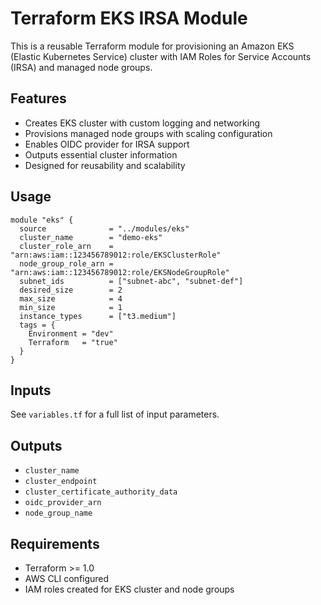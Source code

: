 # Terraform EKS IRSA Module

This is a reusable Terraform module for provisioning an Amazon EKS (Elastic Kubernetes Service) cluster with IAM Roles for Service Accounts (IRSA) and managed node groups.

## Features

- Creates EKS cluster with custom logging and networking
- Provisions managed node groups with scaling configuration
- Enables OIDC provider for IRSA support
- Outputs essential cluster information
- Designed for reusability and scalability

## Usage

```
module "eks" {
  source              = "../modules/eks"
  cluster_name        = "demo-eks"
  cluster_role_arn    = "arn:aws:iam::123456789012:role/EKSClusterRole"
  node_group_role_arn = "arn:aws:iam::123456789012:role/EKSNodeGroupRole"
  subnet_ids          = ["subnet-abc", "subnet-def"]
  desired_size        = 2
  max_size            = 4
  min_size            = 1
  instance_types      = ["t3.medium"]
  tags = {
    Environment = "dev"
    Terraform   = "true"
  }
}
```

## Inputs

See `variables.tf` for a full list of input parameters.

## Outputs

- `cluster_name`
- `cluster_endpoint`
- `cluster_certificate_authority_data`
- `oidc_provider_arn`
- `node_group_name`

## Requirements

- Terraform >= 1.0
- AWS CLI configured
- IAM roles created for EKS cluster and node groups


